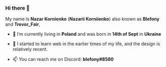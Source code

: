 ### Hi there 👋

My name is **Nazar Kornienko** (**Nazarii Korniienko**) also known as **Blefony** and **Trevor_Fair**,

- 🏡 I’m currently living in **Poland** and was born in **14th of Sept** in **Ukraine**

- 🌱 I started to learn web in the earlier times of my life, and the design is relatively recent.

- 📫 You can reach me on Discord: **blefony#8580**
